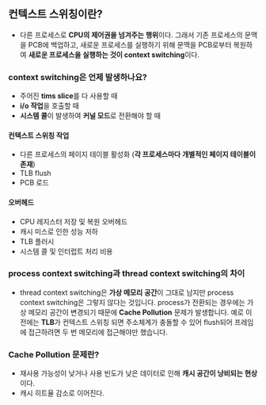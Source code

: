 ## 컨텍스트 스위칭이란?

- 다른 프로세스로 **CPU의 제어권을 넘겨주는 행위**이다. 그래서 기존 프로세스의 문맥을 PCB에 백업하고, 새로운 프로세스를 실행하기 위해 문맥을 PCB로부터 복원하여 **새로운 프로세스을 실행하는 것이 context switching**이다.

### context switching은 언제 발생하나요?
- 주어진 **tims slice**를 다 사용할 때
- **i/o 작업**을 호출할 때
- **시스템 콜**이 발생하여 **커널 모드**로 전환해야 할 때

#### 컨텍스트 스위칭 작업
- 다른 프로세스의 페이지 테이블 활성화 (**각 프로세스마다 개별적인 페이지 테이블이 존재**)
- TLB flush
- PCB 로드

#### 오버헤드
- CPU 레지스터 저장 및 복원 오버헤드
- 캐시 미스로 인한 성능 저하
- TLB 플러시
- 시스템 콜 및 인터럽트 처리 비용
### process context switching과 thread context switching의 차이
- thread context switching은 **가상 메모리 공간**이 그대로 남지만 process context switching은 그렇지 않다는 것입니다. process가 전환되는 경우에는 가상 메모리 공간이 변경되기 때문에 **Cache Pollution** 문제가 발생합니다. 예로 이전에는 **TLB**가 컨텍스트 스위칭 되면 주소체계가 충돌할 수 있어 flush되어 프레임에 접근하려면 두 번 메모리에 접근해야만 했습니다.

### Cache Pollution 문제란?
- 재사용 가능성이 낮거나 사용 빈도가 낮은 데이터로 인해 **캐시 공간이 낭비되는 현상**이다.
- 캐시 히트율 감소로 이어진다.

